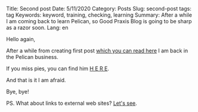 Title: Second post
Date: 5/11/2020
Category: Posts
Slug: second-post
tags: tag
Keywords: keyword, training, checking, learning
Summary: After a while I am coming back to learn Pelican, so Good Praxis Blog is going to be sharp as a razor soon.
Lang: en

Hello again,

After a while from creating first post [which you can read here]({filename}/first.md) I am back in the Pelican business.

If you miss pies, you can find him [H E R E]({static}/pictures/pies.jpeg).

And that is it I am afraid.

Bye, bye!

PS. What about links to external web sites? [Let's see](https://goodpraxis.coop).